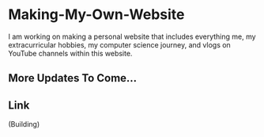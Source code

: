# Making-My-Own-Website
I am working on making a personal website that includes everything me, my extracurricular hobbies, my computer science journey, and vlogs on YouTube channels within this website.

## More Updates To Come...


## Link
(Building)
